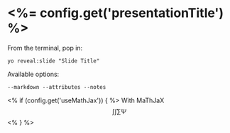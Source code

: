 
# <%= config.get('presentationTitle') %>

From the terminal, pop in:

  ```yo reveal:slide "Slide Title"```

Available options:

 ```--markdown --attributes --notes```

<% if (config.get('useMathJax')) { %>
  With MaThJaX
  $$ \int \int \sum \Psi $$
<% } %>
